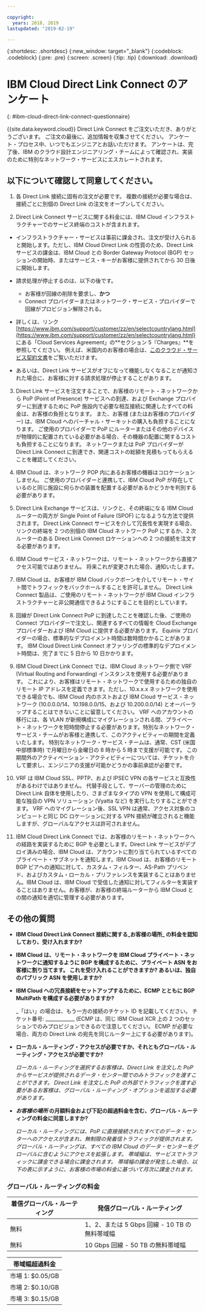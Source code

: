 ```yaml
---

copyright:
  years: 2018, 2019
lastupdated: "2019-02-19"

---
```


{:shortdesc: .shortdesc}
{:new_window: target="_blank"}
{:codeblock: .codeblock}
{:pre: .pre}
{:screen: .screen}
{:tip: .tip}
{:download: .download}

# IBM Cloud Direct Link Connect のアンケート
{: #ibm-cloud-direct-link-connect-questionnaire}

{{site.data.keyword.cloud}} Direct Link Connect をご注文いただき、ありがとうございます。 ご注文の最後に、追加情報を収集させてください。 アンケート・プロセス中、いつでもエンジニアとお話いただけます。 アンケートは、完了後、IBM のクラウド設計エンジニアリング・チームによって確認され、実装のために特別なネットワーク・サービスにエスカレートされます。

## 以下について確認して同意してください。

1. 各 Direct Link 接続に固有の注文が必要です。 複数の接続が必要な場合は、接続ごとに別個の Direct Link の注文をオープンしてください。

2. Direct Link Connect サービスに関する料金には、IBM Cloud インフラストラクチャーでのサービス終端のコストが含まれます。

 * インフラストラクチャー・サービスは事前に課金され、注文が受け入られると開始します。ただし、IBM Cloud Direct Link の性質のため、Direct Link サービスの課金は、IBM Cloud との Border Gateway Protocol (BGP) セッションの開始時、またはサービス・キーがお客様に提供されてから 30 日後に開始します。

 * 請求処理が停止するのは、以下の後です。
   * お客様が回線の削除を要求し、**かつ**
   * Connect プロバイダーまたはネットワーク・サービス・プロバイダーで回線がプロビジョン解除される。
  * 詳しくは、リンク [https://www.ibm.com/support/customer/zz/en/selectcountrylang.html](https://www.ibm.com/support/customer/zz/en/selectcountrylang.html) にある「Cloud Services Agreement」の**セクション 5『Charges』**を参照してください。 例えば、米国内のお客様の場合は、[このクラウド・サービス契約文書](https://www.ibm.com/support/customer/csol/contractexplorer/cloud/csa/us-en)をご覧いただけます。
  * あるいは、Direct Link サービスがオフになって機能しなくなることが通知された場合に、お客様に対する請求処理が停止することがあります。

3. Direct Link サービスを注文することで、お客様のリモート・ネットワークから PoP (Point of Presence) サービスへの到達、および Exchange プロバイダーに到達するために PoP 施設内で必要な相互接続に関連したすべての料金は、お客様の負担となります。 また、お客様 (またはお客様のプロバイダー) は、IBM Cloud へのバーチャル・サーキットの購入も負担することになります。 ご使用のプロバイダーで PoP にルーターまたはその他のデバイスが物理的に配置されている必要がある場合、その機器の配置に関するコストも負担することになります。 ネットワークまたは PoP プロバイダーが Direct Link Connect に到達でき、関連コストの総額を見積もってもらえることを確認してください。

4. IBM Cloud は、ネットワーク POP 内にあるお客様の機器はコロケーションしません。 ご使用のプロバイダーと連携して、IBM Cloud PoP が存在しているのと同じ施設に何らかの装置を配置する必要があるかどうかを判別する必要があります。

5. Direct Link Exchange サービスは、リンクと、その終端になる IBM Cloud ルーターの両方が Single Point of Failure (SPOF) になるような方法で提供されます。 Direct Link Connect サービスを介して冗長性を実現する場合、リンクの終端を 2 つの別個の IBM Cloud ネットワーク PoP にするか、2 次ルーターのある Direct Link Connect ロケーションへの 2 つの接続を注文する必要があります。

6. IBM Cloud サービス・ネットワークは、リモート・ネットワークから直接アクセス可能ではありません。 将来これが変更された場合、通知いたします。

7. IBM Cloud は、お客様が IBM Cloud バックボーンを介してリモート・サイト間でトラフィックをバックホールすることを許可しません。 Direct Link Connect 製品は、ご使用のリモート・ネットワークが IBM Cloud インフラストラクチャーと非公開通信できるようにすることを目的としています。

8. 回線が Direct Link Connect PoP に到達したことを確認した後、ご使用の Connect プロバイダーで注文し、関連するすべての情報を Cloud Exchange プロバイダーおよび IBM Cloud に提供する必要があります。 Equinix プロバイダーの場合、標準的なデプロイメント時間は数時間かかることがあります。 IBM Cloud Direct Link Connect オファリングの標準的なデプロイメント時間は、完了までに 5 日から 10 日かかります。

9. IBM Cloud Direct Link Connect では、IBM Cloud ネットワーク側で VRF (Virtual Routing and Forwarding) インスタンスを使用する必要があります。 これにより、お客様はリモート・ネットワークで使用するための独自のリモート IP アドレスを定義できます。ただし、10.x.x.x ネットワークを使用できる場合でも、IBM Cloud 内のホストおよび IBM Cloud サービス・ネットワーク (10.0.0.0/14、10.198.0.0/15、および 10.200.0.0/14) とオーバーラップすることはできないことに留意してください。 VRF へのアカウントの移行には、各 VLAN が新規構成にマイグレーションされる間、プライベート・ネットワークを短時間停止する必要があります。特別なネットワーク・サービス・チームがお客様と連携して、このアクティビティーの期間を定義いたします。 特別なネットワーク・サービス・チームは、通常、CST (米国中部標準時) で月曜日から金曜日の 8 時から 5 時まで支援が可能です。 この期間外のアクティベーション・アクティビティーについては、チケットを介して要求し、エンジニアの支援が可能かどうかの事前承認が必要です。

10. VRF は IBM Cloud SSL、PPTP、および IPSEC VPN の各サービスと互換性があるわけではありません。 代替手段として、サーバーの管理のために Direct Link 自体を使用したり、さまざまなタイプの VPN を使用して構成可能な独自の VPN ソリューション (Vyatta など) を実行したりすることができます。 VRF へのマイグレーション後、SSL VPN は通常、アクセス対象のコンピュートと同じ DC ロケーションに対する VPN 接続が確立されると機能しますが、グローバルなアクセスは許可されません。

11. IBM Cloud Direct Link Connect では、お客様のリモート・ネットワークへの経路を実装するために BGP を必要とします。Direct Link サービスがデプロイ済みの場合、IBM Cloud は、アカウントに割り当てられているすべてのプライベート・サブネットを通知します。IBM Cloud は、お客様のリモート BGP ピアへの通知に対して、カスタム・フィルター、AS-Path プリベンド、およびカスタム・ローカル・プリファレンスを実装することはありません。IBM Cloud は、IBM Cloud で受信した通知に対してフィルターを実装することはありません。お客様が、お客様の終端ルーターから IBM Cloud との間の通知を適切に管理する必要があります。

## その他の質問

* **IBM Cloud Direct Link Connect 接続に関する_お客様の場所_ の料金を認知しており、受け入れますか?**

* **IBM Cloud は、リモート・ネットワークを IBM Cloud プライベート・ネットワークに通知するように BGP を構成するために、プライベート ASN をお客様に割り当てます。 これを受け入れることができますか? あるいは、独自のパブリック ASN を使用しますか?**

* **IBM Cloud への冗長接続をセットアップするために、ECMP とともに BGP MultiPath を構成する必要がありますか?** 

    _「はい」の場合は、もう一方の接続のチケット ID を記載してください。 チケット番号: ____________ (ECMP は、同じ IBM Cloud XCR 上の 2 つのセッションでのみプロビジョンできるので注意してください。  ECMP が必要な場合、両方の Direct Link の宛先を同じルーター上にする必要があります)。

* **ローカル・ルーティング・アクセスが必要ですか、それともグローバル・ルーティング・アクセスが必要ですか?**

    _ローカル・ルーティングを選択するお客様は、Direct Link を注文した PoP からサービスが提供されるデータ・センター間でのみトラフィックを渡すことができます。 Direct Link を注文した PoP の外部でトラフィックを渡す必要があるお客様は、グローバル・ルーティング・オプションを追加する必要があります。_

* **_お客様の場所_ の月額料金および下記の超過料金を含む、グローバル・ルーティングの料金に同意しますか?**

    _ローカル・ルーティングには、PoP に直接接続されたすべてのデータ・センターへのアクセスが含まれ、無制限の発着信トラフィックが提供されます。 グローバル・ルーティングは、すべての IBM Cloud のデータ・センターをグローバルに含むようにアクセスを拡張します。 帯域幅は、サービスでトラフィックに課金できる場合に課金されます。 帯域幅の課金が発生した場合、以下の表に示すように、お客様の市場の料金に基づいて月次に課金されます。_


### グローバル・ルーティングの料金

| 着信グローバル・ルーティング | 発信グローバル・ルーティング |
|---|---|
| 無料 | 1、2、または 5 Gbps 回線 - 10 TB の無料帯域幅 |
| 無料 | 10 Gbps 回線 - 50 TB の無料帯域幅 |


| 帯域幅超過料金 |
|---|
| 市場 1: $0.05/GB |
| 市場 2: $0.10/GB |
| 市場 3: $0.15/GB |
